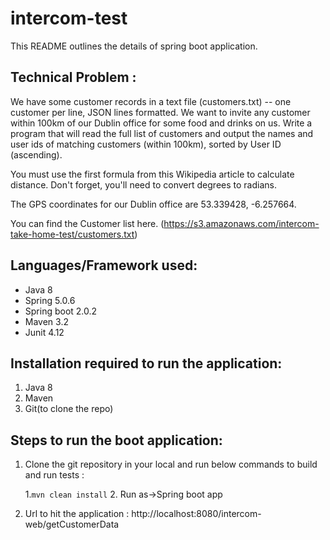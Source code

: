 # intercom-test
This README outlines the details of spring boot application.

## Technical Problem :
We have some customer records in a text file (customers.txt) -- one customer per line, JSON lines formatted. We want to invite any customer within 100km of our Dublin office for some food and drinks on us. Write a program that will read the full list of customers and output the names and user ids of matching customers (within 100km), sorted by User ID (ascending).

You must use the first formula from this Wikipedia article to calculate distance. Don't forget, you'll need to convert degrees to radians.

The GPS coordinates for our Dublin office are 53.339428, -6.257664.

You can find the Customer list here. (https://s3.amazonaws.com/intercom-take-home-test/customers.txt)

## Languages/Framework used:
* Java 8
* Spring 5.0.6
* Spring boot 2.0.2
* Maven 3.2
* Junit 4.12

## Installation required to run the application:
1. Java 8
2. Maven
3. Git(to clone the repo)


## Steps to run the boot application:
1. Clone the git repository in your local and run below commands to build and run tests :

   1.``` mvn clean install ```
   2. Run as->Spring boot app
   
2. Url to hit the application : http://localhost:8080/intercom-web/getCustomerData

